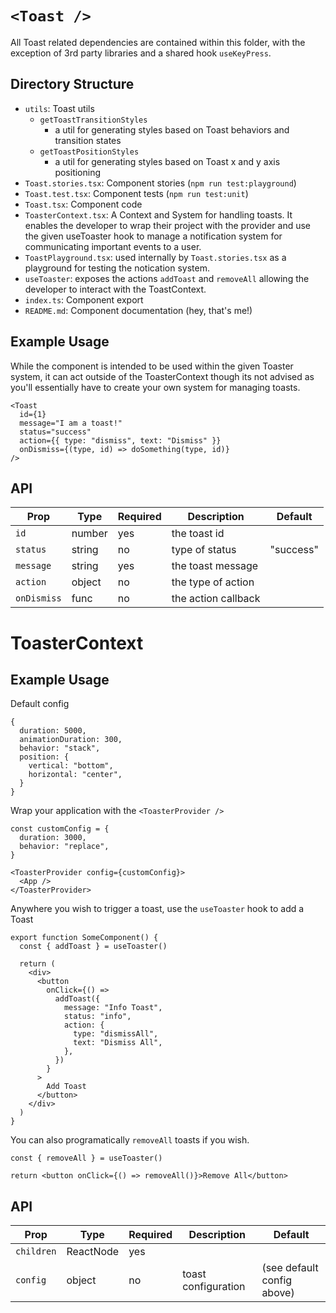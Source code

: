 # `<Toast />`

All Toast related dependencies are contained within this folder, with the exception of 3rd party libraries and a shared hook `useKeyPress`.

## Directory Structure

- `utils`: Toast utils
  - `getToastTransitionStyles`
    - a util for generating styles based on Toast behaviors and transition states
  - `getToastPositionStyles`
    - a util for generating styles based on Toast x and y axis positioning
- `Toast.stories.tsx`: Component stories (`npm run test:playground`)
- `Toast.test.tsx`: Component tests (`npm run test:unit`)
- `Toast.tsx`: Component code
- `ToasterContext.tsx`: A Context and System for handling toasts. It enables the developer to wrap their project with the provider and use the given useToaster hook to manage a notification system for communicating important events to a user.
- `ToastPlayground.tsx`: used internally by `Toast.stories.tsx` as a playground for testing the notication system.
- `useToaster`: exposes the actions `addToast` and `removeAll` allowing the developer to interact with the ToastContext.
- `index.ts`: Component export
- `README.md`: Component documentation (hey, that's me!)

## Example Usage

While the component is intended to be used within the given Toaster system, it can act outside of the ToasterContext though its not advised as you'll essentially have to create your own system for managing toasts.

```tsx
<Toast
  id={1}
  message="I am a toast!"
  status="success"
  action={{ type: "dismiss", text: "Dismiss" }}
  onDismiss={(type, id) => doSomething(type, id)}
/>
```

## API

| Prop        | Type   | Required | Description         | Default   |
| ----------- | ------ | -------- | ------------------- | --------- |
| `id`        | number | yes      | the toast id        |           |
| `status`    | string | no       | type of status      | "success" |
| `message`   | string | yes      | the toast message   |           |
| `action`    | object | no       | the type of action  |           |
| `onDismiss` | func   | no       | the action callback |           |

# ToasterContext

## Example Usage

Default config

```tsx
{
  duration: 5000,
  animationDuration: 300,
  behavior: "stack",
  position: {
    vertical: "bottom",
    horizontal: "center",
  }
}
```

Wrap your application with the `<ToasterProvider />`

```tsx
const customConfig = {
  duration: 3000,
  behavior: "replace",
}

<ToasterProvider config={customConfig}>
  <App />
</ToasterProvider>
```

Anywhere you wish to trigger a toast, use the `useToaster` hook to add a Toast

```tsx
export function SomeComponent() {
  const { addToast } = useToaster()

  return (
    <div>
      <button
        onClick={() =>
          addToast({
            message: "Info Toast",
            status: "info",
            action: {
              type: "dismissAll",
              text: "Dismiss All",
            },
          })
        }
      >
        Add Toast
      </button>
    </div>
  )
}
```

You can also programatically `removeAll` toasts if you wish.

```tsx
const { removeAll } = useToaster()

return <button onClick={() => removeAll()}>Remove All</button>
```

## API

| Prop       | Type      | Required | Description         | Default                    |
| ---------- | --------- | -------- | ------------------- | -------------------------- |
| `children` | ReactNode | yes      |                     |                            |
| `config`   | object    | no       | toast configuration | (see default config above) |
